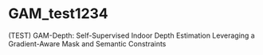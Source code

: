 # GAM_test1234
(TEST) GAM-Depth: Self-Supervised Indoor Depth Estimation Leveraging a Gradient-Aware Mask and Semantic Constraints
